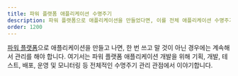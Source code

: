 ```yaml
---
title: 파워 플랫폼 애플리케이션 수명주기
description: 파워 플랫폼으로 애플리케이션을 만들었다면, 이를 전체 애플리케이션 수명주기 관리(Application Lifecycle Management; ALM) 과정을 통해 편리하게 괸리할 수 있습니다.
order: 1200
---
```


[파워 플랫폼][pp]으로 애플리케이션을 만들고 나면, 한 번 쓰고 말 것이 아닌 경우에는 계속해서 관리를 해야 합니다. 여기서는 파워 플랫폼 애플리케이션 개발을 위해 기획, 개발, 테스트, 배포, 운영 및 모니터링 등 전체적인 수명주기 관리 관점에서 이야기합니다.


[pp]: https://powerplatform.microsoft.com/ko-kr/?WT.mc_id=power-34890-juyoo
[pp alm]: https://docs.microsoft.com/ko-kr/power-platform/alm/overview-alm?WT.mc_id=power-34890-juyoo
